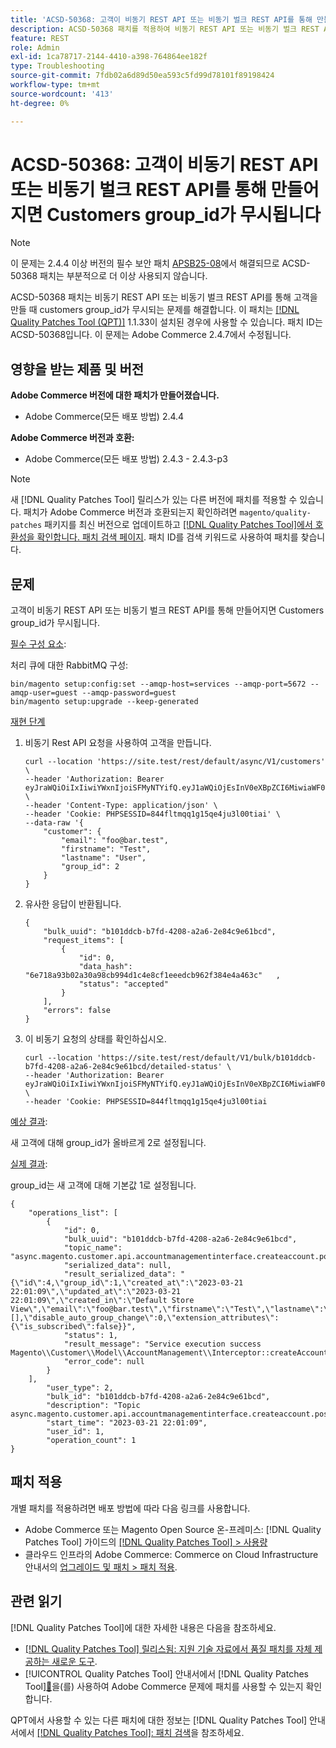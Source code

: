 ```yaml
---
title: 'ACSD-50368: 고객이 비동기 REST API 또는 비동기 벌크 REST API를 통해 만들어지면 Customers group_id가 무시됩니다'
description: ACSD-50368 패치를 적용하여 비동기 REST API 또는 비동기 벌크 REST API를 통해 고객을 만들 때 customers group_id가 무시되는 Adobe Commerce 문제를 해결합니다.
feature: REST
role: Admin
exl-id: 1ca78717-2144-4410-a398-764864ee182f
type: Troubleshooting
source-git-commit: 7fdb02a6d89d50ea593c5fd99d78101f89198424
workflow-type: tm+mt
source-wordcount: '413'
ht-degree: 0%

---
```


# ACSD-50368: 고객이 비동기 REST API 또는 비동기 벌크 REST API를 통해 만들어지면 Customers group_id가 무시됩니다

>[!NOTE]
>
>이 문제는 2.4.4 이상 버전의 필수 보안 패치 [APSB25-08](https://experienceleague.adobe.com/en/docs/commerce-knowledge-base/kb/troubleshooting/known-issues-patches-attached/security-update-available-for-adobe-commerce-apsb25-08)에서 해결되므로 ACSD-50368 패치는 부분적으로 더 이상 사용되지 않습니다.

ACSD-50368 패치는 비동기 REST API 또는 비동기 벌크 REST API를 통해 고객을 만들 때 customers group_id가 무시되는 문제를 해결합니다. 이 패치는 [[!DNL Quality Patches Tool (QPT)]](https://experienceleague.adobe.com/en/docs/commerce-operations/tools/quality-patches-tool/quality-patches-tool-to-self-serve-quality-patches) 1.1.33이 설치된 경우에 사용할 수 있습니다. 패치 ID는 ACSD-50368입니다. 이 문제는 Adobe Commerce 2.4.7에서 수정됩니다.

## 영향을 받는 제품 및 버전

**Adobe Commerce 버전에 대한 패치가 만들어졌습니다.**

* Adobe Commerce(모든 배포 방법) 2.4.4

**Adobe Commerce 버전과 호환:**

* Adobe Commerce(모든 배포 방법) 2.4.3 - 2.4.3-p3

>[!NOTE]
>
>새 [!DNL Quality Patches Tool] 릴리스가 있는 다른 버전에 패치를 적용할 수 있습니다. 패치가 Adobe Commerce 버전과 호환되는지 확인하려면 `magento/quality-patches` 패키지를 최신 버전으로 업데이트하고 [[!DNL Quality Patches Tool]에서 호환성을 확인합니다. 패치 검색 페이지](<https://experienceleague.adobe.com/tools/commerce-quality-patches/index.html>). 패치 ID를 검색 키워드로 사용하여 패치를 찾습니다.

## 문제

고객이 비동기 REST API 또는 비동기 벌크 REST API를 통해 만들어지면 Customers group_id가 무시됩니다.

<u>필수 구성 요소</u>:

처리 큐에 대한 RabbitMQ 구성:

```
bin/magento setup:config:set --amqp-host=services --amqp-port=5672 --amqp-user=guest --amqp-password=guest 
bin/magento setup:upgrade --keep-generated
```

<u>재현 단계</u>

1. 비동기 Rest API 요청을 사용하여 고객을 만듭니다.

   ```
   curl --location 'https://site.test/rest/default/async/V1/customers' \
   --header 'Authorization: Bearer eyJraWQiOiIxIiwiYWxnIjoiSFMyNTYifQ.eyJ1aWQiOjEsInV0eXBpZCI6MiwiaWF0IjoxNjc5NDMzNzcxLCJleHAiOjE2Nzk0MzczNzF9.xau6KyILrkdCY_8K8aMlH4TmqcCXdH4Zcst_CLhdxYY' \
   --header 'Content-Type: application/json' \
   --header 'Cookie: PHPSESSID=844fltmqq1g15qe4ju3l00tiai' \
   --data-raw '{
       "customer": {
           "email": "foo@bar.test",
           "firstname": "Test",
           "lastname": "User",
           "group_id": 2
       }
   }
   ```

1. 유사한 응답이 반환됩니다.

   ```
   {
       "bulk_uuid": "b101ddcb-b7fd-4208-a2a6-2e84c9e61bcd",
       "request_items": [
           {
               "id": 0,
               "data_hash":   "6e718a93b02a30a98cb994d1c4e8cf1eeedcb962f384e4a463c"   ,
               "status": "accepted"
           }
       ],
       "errors": false
   }
   ```

1. 이 비동기 요청의 상태를 확인하십시오.

   ```
   curl --location 'https://site.test/rest/default/V1/bulk/b101ddcb-b7fd-4208-a2a6-2e84c9e61bcd/detailed-status' \
   --header 'Authorization: Bearer eyJraWQiOiIxIiwiYWxnIjoiSFMyNTYifQ.eyJ1aWQiOjEsInV0eXBpZCI6MiwiaWF0IjoxNjc5NDMzNzcxLCJleHAiOjE2Nzk0MzczNzF9.xau6KyILrkdCY_8K8aMlH4TmqcCXdH4Zcst_CLhdxYY' \
   --header 'Cookie: PHPSESSID=844fltmqq1g15qe4ju3l00tiai
   ```

<u>예상 결과</u>:

새 고객에 대해 group_id가 올바르게 2로 설정됩니다.

<u>실제 결과</u>:

group_id는 새 고객에 대해 기본값 1로 설정됩니다.

```
{
    "operations_list": [
        {
            "id": 0,
            "bulk_uuid": "b101ddcb-b7fd-4208-a2a6-2e84c9e61bcd",
            "topic_name": "async.magento.customer.api.accountmanagementinterface.createaccount.post",
            "serialized_data": null,
            "result_serialized_data": "{\"id\":4,\"group_id\":1,\"created_at\":\"2023-03-21 22:01:09\",\"updated_at\":\"2023-03-21 22:01:09\",\"created_in\":\"Default Store View\",\"email\":\"foo@bar.test\",\"firstname\":\"Test\",\"lastname\":\"User\",\"store_id\":1,\"website_id\":1,\"addresses\":[],\"disable_auto_group_change\":0,\"extension_attributes\":{\"is_subscribed\":false}}",
            "status": 1,
            "result_message": "Service execution success Magento\\Customer\\Model\\AccountManagement\\Interceptor::createAccount",
            "error_code": null
        }
    ],
        "user_type": 2,
        "bulk_id": "b101ddcb-b7fd-4208-a2a6-2e84c9e61bcd",
        "description": "Topic async.magento.customer.api.accountmanagementinterface.createaccount.post",
        "start_time": "2023-03-21 22:01:09",
        "user_id": 1,
        "operation_count": 1
}
```

## 패치 적용

개별 패치를 적용하려면 배포 방법에 따라 다음 링크를 사용합니다.

* Adobe Commerce 또는 Magento Open Source 온-프레미스: [!DNL Quality Patches Tool] 가이드의 [[!DNL Quality Patches Tool] > 사용량](/help/tools/quality-patches-tool/usage.md)
* 클라우드 인프라의 Adobe Commerce: Commerce on Cloud Infrastructure 안내서의 [업그레이드 및 패치 > 패치 적용](https://experienceleague.adobe.com/docs/commerce-cloud-service/user-guide/develop/upgrade/apply-patches.html).

## 관련 읽기

[!DNL Quality Patches Tool]에 대한 자세한 내용은 다음을 참조하세요.

* [[!DNL Quality Patches Tool] 릴리스됨: 지원 기술 자료에서 품질 패치를 자체 제공하는 새로운 도구](https://experienceleague.adobe.com/en/docs/commerce-operations/tools/quality-patches-tool/quality-patches-tool-to-self-serve-quality-patches).
* [!UICONTROL Quality Patches Tool] 안내서에서  [!DNL Quality Patches Tool][&#128279;](/help/tools/quality-patches-tool/patches-available-in-qpt/check-patch-for-magento-issue-with-magento-quality-patches.md)을(를) 사용하여 Adobe Commerce 문제에 패치를 사용할 수 있는지 확인합니다.


QPT에서 사용할 수 있는 다른 패치에 대한 정보는 [!DNL Quality Patches Tool] 안내서에서 [[!DNL Quality Patches Tool]: 패치 검색](https://experienceleague.adobe.com/tools/commerce-quality-patches/index.html)을 참조하세요.
